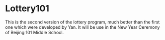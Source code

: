 # Lottery101

This is the second version of the lottery program, much better than the first one which were developed by Yan. It will be use in the New Year Ceremony of Beijing 101 Middle School.
